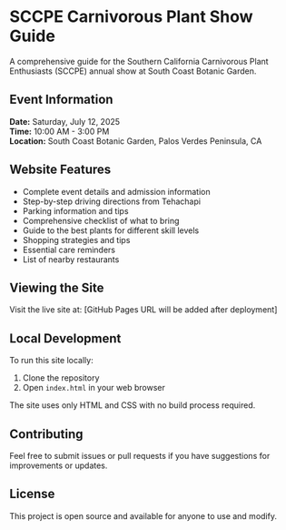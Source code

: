 # SCCPE Carnivorous Plant Show Guide

A comprehensive guide for the Southern California Carnivorous Plant Enthusiasts (SCCPE) annual show at South Coast Botanic Garden.

## Event Information

**Date:** Saturday, July 12, 2025  
**Time:** 10:00 AM - 3:00 PM  
**Location:** South Coast Botanic Garden, Palos Verdes Peninsula, CA

## Website Features

- Complete event details and admission information
- Step-by-step driving directions from Tehachapi
- Parking information and tips
- Comprehensive checklist of what to bring
- Guide to the best plants for different skill levels
- Shopping strategies and tips
- Essential care reminders
- List of nearby restaurants

## Viewing the Site

Visit the live site at: [GitHub Pages URL will be added after deployment]

## Local Development

To run this site locally:

1. Clone the repository
2. Open `index.html` in your web browser

The site uses only HTML and CSS with no build process required.

## Contributing

Feel free to submit issues or pull requests if you have suggestions for improvements or updates.

## License

This project is open source and available for anyone to use and modify.